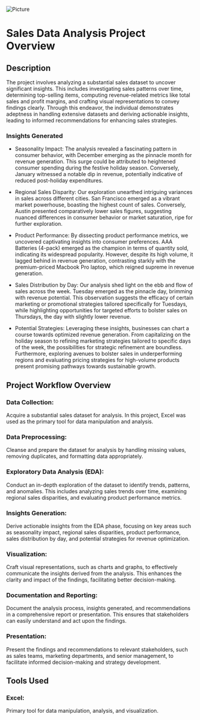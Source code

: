 ![Picture](https://github.com/Olailemi/Sales-Analytics/assets/151401829/15ab7f9f-bb28-4185-90a6-a9a3d0a029ee)

# Sales Data Analysis Project Overview
## Description
The project involves analyzing a substantial sales dataset to uncover significant insights. This includes investigating sales patterns over time, determining top-selling items, computing revenue-related metrics like total sales and profit margins, and crafting visual representations to convey findings clearly. Through this endeavor, the individual demonstrates adeptness in handling extensive datasets and deriving actionable insights, leading to informed recommendations for enhancing sales strategies.

### Insights Generated
 - Seasonality Impact:
The analysis revealed a fascinating pattern in consumer behavior, with December emerging as the pinnacle month for revenue generation. This surge could be attributed to heightened consumer spending during the festive holiday season. Conversely, January witnessed a notable dip in revenue, potentially indicative of reduced post-holiday expenditures.

 - Regional Sales Disparity:
Our exploration unearthed intriguing variances in sales across different cities. San Francisco emerged as a vibrant market powerhouse, boasting the highest count of sales. Conversely, Austin presented comparatively lower sales figures, suggesting nuanced differences in consumer behavior or market saturation, ripe for further exploration.

 - Product Performance:
By dissecting product performance metrics, we uncovered captivating insights into consumer preferences. AAA Batteries (4-pack) emerged as the champion in terms of quantity sold, indicating its widespread popularity. However, despite its high volume, it lagged behind in revenue generation, contrasting starkly with the premium-priced Macbook Pro laptop, which reigned supreme in revenue generation.

 - Sales Distribution by Day:
Our analysis shed light on the ebb and flow of sales across the week. Tuesday emerged as the pinnacle day, brimming with revenue potential. This observation suggests the efficacy of certain marketing or promotional strategies tailored specifically for Tuesdays, while highlighting opportunities for targeted efforts to bolster sales on Thursdays, the day with slightly lower revenue.

 - Potential Strategies:
Leveraging these insights, businesses can chart a course towards optimized revenue generation. From capitalizing on the holiday season to refining marketing strategies tailored to specific days of the week, the possibilities for strategic refinement are boundless. Furthermore, exploring avenues to bolster sales in underperforming regions and evaluating pricing strategies for high-volume products present promising pathways towards sustainable growth.

## Project Workflow Overview
### Data Collection: 
Acquire a substantial sales dataset for analysis. In this project, Excel was used as the primary tool for data manipulation and analysis.

### Data Preprocessing: 
Cleanse and prepare the dataset for analysis by handling missing values, removing duplicates, and formatting data appropriately.

### Exploratory Data Analysis (EDA): 
Conduct an in-depth exploration of the dataset to identify trends, patterns, and anomalies. This includes analyzing sales trends over time, examining regional sales disparities, and evaluating product performance metrics.

### Insights Generation: 
Derive actionable insights from the EDA phase, focusing on key areas such as seasonality impact, regional sales disparities, product performance, sales distribution by day, and potential strategies for revenue optimization.

### Visualization: 
Craft visual representations, such as charts and graphs, to effectively communicate the insights derived from the analysis. This enhances the clarity and impact of the findings, facilitating better decision-making.

### Documentation and Reporting: 
Document the analysis process, insights generated, and recommendations in a comprehensive report or presentation. This ensures that stakeholders can easily understand and act upon the findings.

### Presentation: 
Present the findings and recommendations to relevant stakeholders, such as sales teams, marketing departments, and senior management, to facilitate informed decision-making and strategy development.

## Tools Used
### Excel: 
Primary tool for data manipulation, analysis, and visualization.
